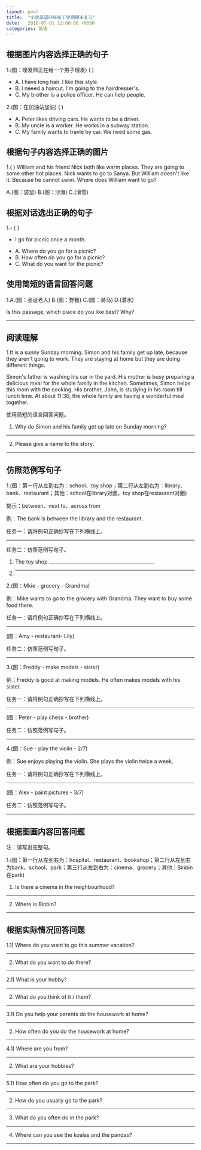 ```yaml
---
layout: post
title:  "小学英语四年级下学期期末复习"
date:   2018-07-01 12:00:00 +0800
categories: 英语
---
```


## 根据图片内容选择正确的句子

1.(图：理发师正在给一个男子理发) (  )

* A. I have long hair. I like this style.
* B. I neeed a haircut. I'm going to the hairdresser's.
* C. My brother is a police officer. He can help people.

2.(图：在加油站加油) (  )

* A. Peter likes driving cars. He wants to be a driver.
* B. My uncle is a worker. He works in a subway station.
* C. My family wants to travle by car. We need some gas.


## 根据句子内容选择正确的图片

1.(  )  William and his friend Nick both like warm places. They are going to some other hot places. Nick wants to go to Sanya. But William doesn't like it. Because he cannot swim. Where does William want to go?

A.(图：袋鼠)  B.(图：沙滩)  C.(滑雪)


## 根据对话选出正确的句子

1.- (  )
- I go for picnic once a month.

* A. Where do you go for a picnic?
* B. How often do you go for a picnic?
* C. What do you want for the picnic?


## 使用简短的语言回答问题

1.A.(图：圣诞老人)  B.(图：野餐)  C.(图：骑马)  D.(潜水)

Is this passage, which place do you like best? Why?

____________________________________________________________


## 阅读理解

1.It is a sunny Sunday morning. Simon and his family get up late, because they aren't going to work. They are staying at home but they are doing different things.

Simon's father is washing his car in the yard. His mother is busy preparing a delicious meal for the whole family in the kitchen. Sometimes, Simon helps this mom with the cooking. His brother, John, is studying in his room till lunch time. At about 11:30, the whole family are having a wonderful meal together.

使用简短的语言回答问题。

1) Why do Simon and his family get up late on Sunday morning?

________________________________________________________________________________

2) Please give a name to the story.

________________________________________________________________________________


## 仿照范例写句子

1.(图：第一行从左到右为：school、toy shop；第二行从左到右为：library、bank、restaurant；其他：school在library对面，toy shop在restaurant对面)

提示：between、next to、across from

例：The bank is between the library and the restaurant.

任务一：请将例句正确抄写在下列横线上。

____________________________________________________________

任务二：仿照范例写句子。

1) The toy shop ____________________________________________

2) _________________________________________________________

2.(图：Mkie - grocery - Grandma)

例：Mike wants to go to the grocery with Grandma. They want to buy some food there.

任务一：请将例句正确抄写在下列横线上。

________________________________________________________________________________

(图：Amy - restaurant- Lily)

任务二：仿照范例写句子。

________________________________________________________________________________

3.(图：Freddy - make models - sister)

例：Freddy is good at making models. He often makes models with his sister.

任务一：请将例句正确抄写在下列横线上。

________________________________________________________________________________

(图：Peter - play chess - brother)

任务二：仿照范例写句子。

________________________________________________________________________________

4.(图：Sue - play the violin - 2/7)

例：Sue enjoys playing the violin. She plays the violin twice a week.

任务一：请将例句正确抄写在下列横线上。

________________________________________________________________________________

(图：Alex - paint pictures - 3/7)

任务二：仿照范例写句子。

________________________________________________________________________________


## 根据图画内容回答问题

注：请写出完整句。

1.(图：第一行从左到右为：hospital、restaurant、bookshop；第二行从左到右为bank、school、park；第三行从左到右为：cinema、grocery；其他：Binbin在park)

1) Is there a cinema in the neighbourhood?

____________________________________________________________

2) Where is Binbin?

____________________________________________________________


## 根据实际情况回答问题

1.1) Where do you want to go this summer vacation?

____________________________________________________________

2) What do you want to do there?

____________________________________________________________

2.1) What is your hobby?

____________________________________________________________

2) What do you think of it / them?

____________________________________________________________

3.1) Do you help your parents do the housework at home?

____________________________________________________________

2) How often do you do the housework at home?

____________________________________________________________


4.1) Where are you from?

____________________________________________________________

2) What are your hobbies?

____________________________________________________________

5.1) How often do you go to the park?

____________________________________________________________

2) How do you usually go to the park?

____________________________________________________________

3) What do you often do in the park?

____________________________________________________________

4) Where can you see the koalas and the pandas?

____________________________________________________________
